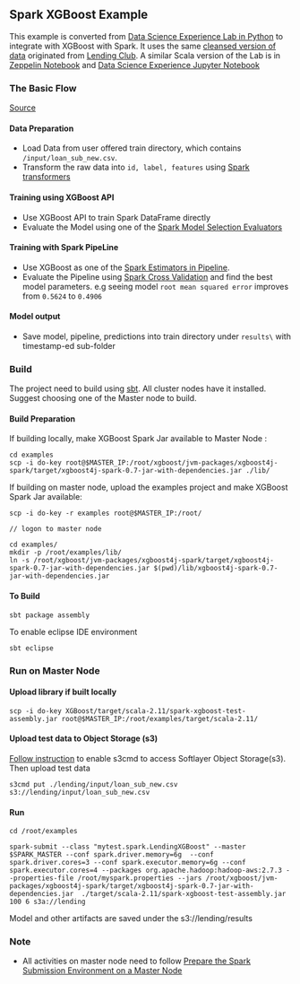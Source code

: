 ## Spark XGBoost Example

This example is converted from [Data Science Experience Lab in Python](https://apsportal.ibm.com/analytics/notebooks/78be018b-021c-431a-8408-c8c5b1b355b3/view?access_token=64b7542b28abfe6c60dc3c690fbf14095c47f0bd7b205afd2ffb65fdf21b7358) to integrate with XGBoost with Spark.  It uses the same [cleansed version of data](./lending/input/loan_sub_new.csv) originated from [Lending Club](https://www.lendingclub.com/info/download-data.action). A similar Scala version of the Lab is in [Zeppelin Notebook](./notebook/Lending_ML.json) and [Data Science Experience Jupyter Notebook](./notebook/Lending_ML.ipynb)

### The Basic Flow

[Source](src/main/scala/mytest/spark/LendingXGBoost.scala)

#### Data Preparation

* Load Data from user offered train directory, which contains `/input/loan_sub_new.csv`. 
* Transform the raw data into `id, label, features` using [Spark transformers](https://spark.apache.org/docs/latest/ml-features.html)

#### Training using XGBoost API

* Use XGBoost API to train Spark DataFrame directly
* Evaluate the Model using one of the [Spark Model Selection Evaluators ](https://spark.apache.org/docs/latest/ml-tuning.html#model-selection-aka-hyperparameter-tuning)

#### Training with Spark PipeLine

* Use XGBoost as one of the [Spark Estimators in Pipeline](https://spark.apache.org/docs/latest/ml-pipeline.html#estimators). 
* Evaluate the Pipeline using [Spark Cross Validation](https://spark.apache.org/docs/latest/ml-tuning.html#cross-validation) and find the best model parameters. e.g seeing model `root mean squared error` improves from `0.5624` to `0.4906`

#### Model output

* Save model, pipeline, predictions into train directory under `results\` with timestamp-ed sub-folder


### Build 

The project need to build using [sbt](http://www.scala-sbt.org/0.13/docs/Setup.html). All cluster nodes have it installed. Suggest choosing one of the Master node to build. 


#### Build Preparation

If building locally, make XGBoost Spark Jar available to Master Node : 

    cd examples
	scp -i do-key root@$MASTER_IP:/root/xgboost/jvm-packages/xgboost4j-spark/target/xgboost4j-spark-0.7-jar-with-dependencies.jar ./lib/
	
If building on master node, upload the examples project and make XGBoost Spark Jar available: 

    scp -i do-key -r examples root@$MASTER_IP:/root/
    
    // logon to master node
 
    cd examples/
    mkdir -p /root/examples/lib/
	ln -s /root/xgboost/jvm-packages/xgboost4j-spark/target/xgboost4j-spark-0.7-jar-with-dependencies.jar $(pwd)/lib/xgboost4j-spark-0.7-jar-with-dependencies.jar
	
	
#### To Build

	sbt package assembly
 	
To enable eclipse IDE environment

	sbt eclipse

### Run on Master Node

####  Upload library if built locally

	scp -i do-key XGBoost/target/scala-2.11/spark-xgboost-test-assembly.jar root@$MASTER_IP:/root/examples/target/scala-2.11/
	
#### Upload test data to Object Storage (s3)

[Follow instruction](https://knowledgelayer.softlayer.com/procedure/connecting-cos-s3-using-s3cmd) to enable s3cmd to access Softlayer Object Storage(s3). Then upload test data

	s3cmd put ./lending/input/loan_sub_new.csv s3://lending/input/loan_sub_new.csv

#### Run

	cd /root/examples
	
	spark-submit --class "mytest.spark.LendingXGBoost" --master $SPARK_MASTER --conf spark.driver.memory=6g  --conf spark.driver.cores=3 --conf spark.executor.memory=6g --conf spark.executor.cores=4 --packages org.apache.hadoop:hadoop-aws:2.7.3 --properties-file /root/myspark.properties --jars /root/xgboost/jvm-packages/xgboost4j-spark/target/xgboost4j-spark-0.7-jar-with-dependencies.jar  ./target/scala-2.11/spark-xgboost-test-assembly.jar 100 6 s3a://lending

Model and other artifacts are saved under the s3://lending/results


### Note

* All activities on master node need to follow [Prepare the Spark Submission Environment on a Master Node](../README.md)

